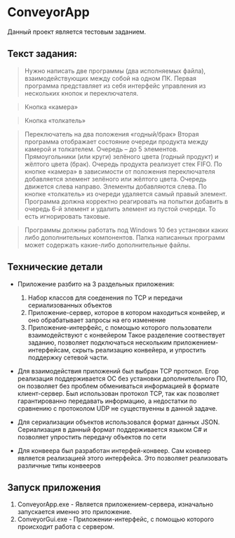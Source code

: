 # ConveyorApp
Данный проект является тестовым заданием.
## Текст задания:


> Нужно написать две программы (два исполняемых файла), взаимодействующих между собой на одном ПК.
> Первая программа представляет из себя интерфейс управления из нескольких кнопок и переключателя.

> Кнопка «камера»

> Кнопка «толкатель»

> Переключатель на два положения «годный/брак»
> Вторая программа отображает состояние очереди продукта между камерой и толкателем. Очередь – до 5 элементов. Прямоугольники (или круги)
> зелёного цвета (годный продукт) и жёлтого цвета (брак). Очередь продукта реализует стек FIFO.
> По кнопке «камера» в зависимости от положения переключателя добавляется элемент зелёного или жёлтого цвета.
> Очередь движется слева направо. Элементы добавляются слева. По кнопке «толкатель» из очереди удаляется самый правый элемент.
> Программа должна корректно реагировать на попытки добавить в очередь 6-й элемент и удалить элемент из пустой очереди. То есть игнорировать таковые.
 
> Программы должны работать под Windows 10 без установки каких либо дополнительных компонентов.
> Папка написанных программ может содержать какие-либо дополнительные файлы.


## Технические детали
* Приложение разбито на 3 раздельных приложения:
    1) Набор классов для соеденения по TCP и передачи сериализованных объектов
    2) Приложение-сервер, которое в котором находиться конвейер, и оно обрабатывает запросы на его изменение
    3) Приложение-интерфейс, с помощью которого пользователи взаимодействуют с конвейером
Такое разделение соотвествует заданию, позволяет подключаться нескольким приложением-интерфейсам, скрыть реализацию конвейера, и упростить поддержку сетевой части.

* Для взаимодействия приложений был выбран TCP протокол. Егор реализация поддерживается ОС без установки дополнительного ПО, он позволяет без проблем обмениваться информацией в формате клиент-сервер.
Был использован протокол TCP, так как позволяет гарантированно передавать информацию, а недостатки по сравнению с протоколом UDP не существуенны в данной задаче.

* Для сериализации объектов использовался формат данных JSON. Сериализация в данный формат поддерживается языком C# и позволяет упростить передачу объектов по сети

* Для конвеера был разработан интерфей-конвеер. Сам конвеер является реализацией этого интерфейса. Это позволяет реализовать различные типы конвееров

## Запуск приложения
1. ConveyorApp.exe - Является приложением-сервера, изначально запускается именно это приложение.
2. ConveyorGui.exe - Приложении-интерфейс, с помощью которого происходит работа с сервером.
